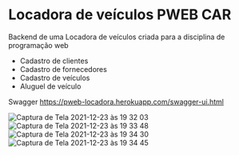 # Locadora de veículos PWEB CAR

Backend de uma Locadora de veículos criada para a disciplina de programação web 

- Cadastro de clientes
- Cadastro de fornecedores
- Cadastro de veículos
- Aluguel de veículo

Swagger 
https://pweb-locadora.herokuapp.com/swagger-ui.html



![Captura de Tela 2021-12-23 às 19 32 03](https://user-images.githubusercontent.com/31116694/147296638-b02601bf-4cde-4a9b-bea7-9be4eee2b6fb.png)
![Captura de Tela 2021-12-23 às 19 33 48](https://user-images.githubusercontent.com/31116694/147296717-537df87a-0fe2-451a-ae83-7b3d9f46059b.png)
![Captura de Tela 2021-12-23 às 19 34 30](https://user-images.githubusercontent.com/31116694/147296774-4136aa33-2651-4715-931b-9381d9b990c3.png)
![Captura de Tela 2021-12-23 às 19 34 45](https://user-images.githubusercontent.com/31116694/147296788-c159eb73-d472-4048-b664-701551c49fa7.png)

